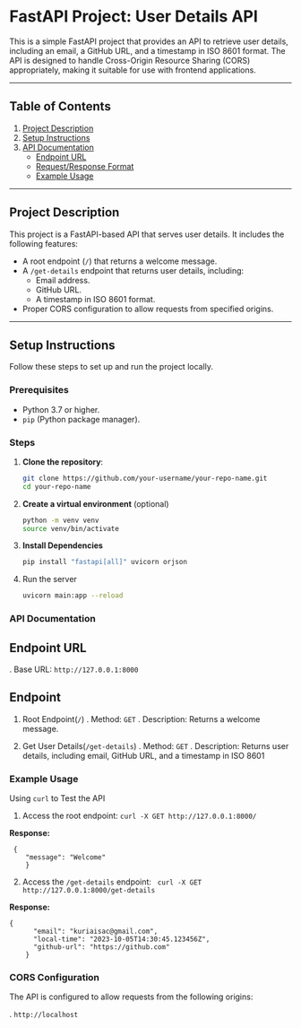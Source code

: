 # FastAPI Project: User Details API

This is a simple FastAPI project that provides an API to retrieve user details, including an email, a GitHub URL, and a timestamp in ISO 8601 format. The API is designed to handle Cross-Origin Resource Sharing (CORS) appropriately, making it suitable for use with frontend applications.

---

## Table of Contents
1. [Project Description](#project-description)
2. [Setup Instructions](#setup-instructions)
3. [API Documentation](#api-documentation)
   - [Endpoint URL](#endpoint-url)
   - [Request/Response Format](#requestresponse-format)
   - [Example Usage](#example-usage)

---

## Project Description

This project is a FastAPI-based API that serves user details. It includes the following features:
- A root endpoint (`/`) that returns a welcome message.
- A `/get-details` endpoint that returns user details, including:
  - Email address.
  - GitHub URL.
  - A timestamp in ISO 8601 format.
- Proper CORS configuration to allow requests from specified origins.

---

## Setup Instructions

Follow these steps to set up and run the project locally.

### Prerequisites
- Python 3.7 or higher.
- `pip` (Python package manager).

### Steps

1. **Clone the repository**:
   ```bash
   git clone https://github.com/your-username/your-repo-name.git
   cd your-repo-name

2. **Create a virtual environment** (optional)
    ```bash
    python -m venv venv
    source venv/bin/activate

3. **Install Dependencies**
    ```bash
    pip install "fastapi[all]" uvicorn orjson

4. Run the server
    ```bash
    uvicorn main:app --reload


### API Documentation

## Endpoint URL

 . Base URL: ```http://127.0.0.1:8000```

## Endpoint

1. Root Endpoint(```/```)
    . Method: ```GET```
    . Description: Returns a welcome message.

2. Get User Details(```/get-details```)
    . Method: ```GET```
    . Description: Returns user details, including email, GitHub URL, and a timestamp in ISO 8601


### Example Usage

Using ```curl``` to Test the API

 1. Access the root endpoint:
    ```curl -X GET http://127.0.0.1:8000/```

  **Response:**

     {
        "message": "Welcome"
        }

 2. Access the ```/get-details``` endpoint:
    ``` curl -X GET http://127.0.0.1:8000/get-details```

  **Response:**

    {
          "email": "kuriaisac@gmail.com",
          "local-time": "2023-10-05T14:30:45.123456Z",
          "github-url": "https://github.com"
        }

### CORS Configuration

The API is configured to allow requests from the following origins:

. ```http://localhost```

